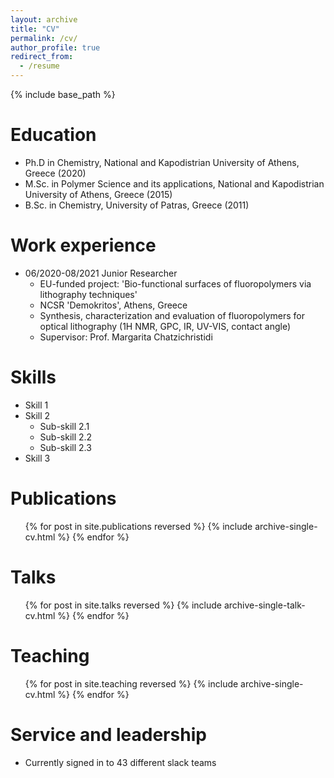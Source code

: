 ```yaml
---
layout: archive
title: "CV"
permalink: /cv/
author_profile: true
redirect_from:
  - /resume
---
```


{% include base_path %}

Education
======
* Ph.D in Chemistry, National and Kapodistrian University of Athens, Greece (2020)
* M.Sc. in Polymer Science and its applications, National and Kapodistrian University of Athens, Greece (2015)
* B.Sc. in Chemistry, University of Patras, Greece (2011)

Work experience
======
* 06/2020-08/2021 Junior Researcher
  * EU-funded project: 'Bio-functional surfaces of fluoropolymers via lithography techniques'
  * NCSR 'Demokritos', Athens, Greece
  * Synthesis, characterization and evaluation of fluoropolymers for optical lithography (1H NMR, GPC, IR, UV-VIS, contact angle)
  * Supervisor: Prof. Margarita Chatzichristidi
  
Skills
======
* Skill 1
* Skill 2
  * Sub-skill 2.1
  * Sub-skill 2.2
  * Sub-skill 2.3
* Skill 3

Publications
======
  <ul>{% for post in site.publications reversed %}
    {% include archive-single-cv.html %}
  {% endfor %}</ul>
  
Talks
======
  <ul>{% for post in site.talks reversed %}
    {% include archive-single-talk-cv.html  %}
  {% endfor %}</ul>
  
Teaching
======
  <ul>{% for post in site.teaching reversed %}
    {% include archive-single-cv.html %}
  {% endfor %}</ul>
  
Service and leadership
======
* Currently signed in to 43 different slack teams
